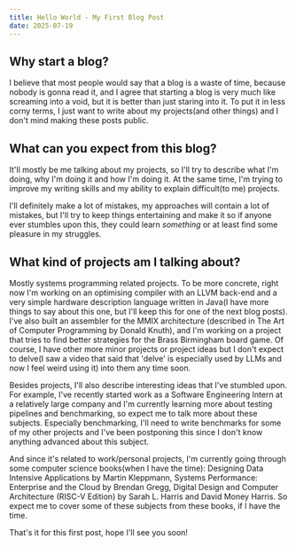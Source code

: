 ```yaml
---
title: Hello World - My First Blog Post
date: 2025-07-19
---
```

## Why start a blog?
I believe that most people would say that a blog is a waste of time, because nobody is gonna read it, and I agree that starting a blog is very much like screaming into a void, but it is better than just staring into it. To put it in less corny terms, I just want to write about my projects(and other things) and I don't mind making these posts public.

## What can you expect from this blog?
It'll mostly be me talking about my projects, so I'll try to describe what I'm doing, why I'm doing it and how I'm doing it. At the same time, I'm trying to improve my writing skills and my ability to explain difficult(to me) projects.

I'll definitely make a lot of mistakes, my approaches will contain a lot of mistakes, but I'll try to keep things entertaining and make it so if anyone ever stumbles upon this, they could learn _something_ or at least find some pleasure in my struggles.

## What kind of projects am I talking about?
Mostly systems programming related projects. To be more concrete, right now I'm working on an optimising compiler with an LLVM back-end and a very simple hardware description language written in Java(I have more things to say about this one, but I'll keep this for one of the next blog posts). I've also built an assembler for the MMIX architecture (described in The Art of Computer Programming by Donald Knuth), and I'm working on a project that tries to find better strategies for the Brass Birmingham board game. Of course, I have other more minor projects or project ideas but I don't expect to delve(I saw a video that said that 'delve' is especially used by LLMs and now I feel weird using it) into them any time soon.

Besides projects, I'll also describe interesting ideas that I've stumbled upon. For example, I've recently started work as a Software Engineering Intern at a relatively large company and I'm currently learning more about testing pipelines and benchmarking, so expect me to talk more about these subjects. Especially benchmarking, I'll need to write benchmarks for some of my other projects and I've been postponing this since I don't know anything advanced about this subject.

And since it's related to work/personal projects, I'm currently going through some computer science books(when I have the time): Designing Data Intensive Applications by Martin Kleppmann, Systems Performance: Enterprise and the Cloud by Brendan Gregg, Digital Design and Computer Architecture (RISC-V Edition) by Sarah L. Harris and David Money Harris. So expect me to cover some of these subjects from these books, if I have the time.

That's it for this first post, hope I'll see you soon!

